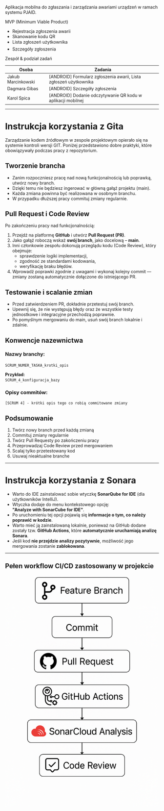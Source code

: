 Aplikacja mobilna do zgłaszania i zarządzania awariami urządzeń w ramach systemu PJAID.

MVP (Minimum Viable Product)
- Rejestracja zgłoszenia awarii
- Skanowanie kodu QR
- Lista zgłoszeń użytkownika
- Szczegóły zgłoszenia


Zespół & podział zadań

| Osoba               | Zadania                                                          |
|---------------------|------------------------------------------------------------------|
| Jakub Marcinkowski  | [ANDROID] Formularz zgłoszenia awarii, Lista zgłoszeń użytkownika|
| Dagmara Gibas       | [ANDROID] Szczegóły zgłoszenia                                   |
| Karol Spica         | [ANDROID] Dodanie odczytywanie QR kodu w aplikacji mobilnej      |
------------------------------------------------------------------------------------------


# Instrukcja korzystania z Gita

Zarządzanie kodem źródłowym w zespole projektowym opierało się na systemie kontroli wersji GIT. Poniżej przedstawiono dobre praktyki, które obowiązywały podczas pracy z repozytorium.

## Tworzenie brancha

- Zanim rozpoczniesz pracę nad nową funkcjonalnością lub poprawką, utwórz nowy branch.  
- Dzięki temu nie będziesz ingerować w główną gałąź projektu (main).  
- Każda zmiana powinna być realizowana w osobnym branchu.  
- W przypadku dłuższej pracy commituj zmiany regularnie.

## Pull Request i Code Review

Po zakończeniu pracy nad funkcjonalnością:

1. Przejdź na platformę **GitHub** i utwórz **Pull Request (PR)**.  
2. Jako gałąź roboczą wskaż **swój branch**, jako docelową – **main**.
3. Inni członkowie zespołu dokonują przeglądu kodu (Code Review), który obejmuje:
   - sprawdzenie logiki implementacji,
   - zgodność ze standardami kodowania,
   - weryfikację braku błędów.
4. Wprowadź poprawki zgodnie z uwagami i wykonaj kolejny commit — zmiany zostaną automatycznie dołączone do istniejącego PR.

## Testowanie i scalanie zmian

- Przed zatwierdzeniem PR, dokładnie przetestuj swój branch.
- Upewnij się, że nie występują błędy oraz że wszystkie testy jednostkowe i integracyjne przechodzą poprawnie.
- Po pomyślnym mergowaniu do main, usuń swój branch lokalnie i zdalnie.

## Konwencje nazewnictwa

### Nazwy branchy:

`SCRUM_NUMER_TASKA_krotki_opis`

**Przykład:**  
`SCRUM_4_konfiguracja_bazy`

### Opisy commitów:
```
[SCRUM 4] - krótki opis tego co robią commitowane zmiany
```

## Podsumowanie

1. Twórz nowy branch przed każdą zmianą  
2. Commituj zmiany regularnie  
3. Twórz Pull Requesty po zakończeniu pracy  
4. Przeprowadzaj Code Review przed mergowaniem  
5. Scalaj tylko przetestowany kod  
6. Usuwaj nieaktualne branche

---

# Instrukcja korzystania z Sonara

- Warto do IDE zainstalować sobie wtyczkę **SonarQube for IDE** (dla użytkowników IntelliJ).  
- Wtyczka dodaje do menu kontekstowego opcję:  
  **"Analyze with SonarCube for IDE"**.  
- Po uruchomieniu tej opcji pojawią się **informacje o tym, co należy poprawić w kodzie**.
- Warto mieć ją zainstalowaną lokalnie, ponieważ na GitHub dodane zostały tzw. **GitHub Actions**, które **automatycznie uruchamiają analizę Sonara**.
- Jeśli kod **nie przejdzie analizy pozytywnie**, możliwość jego mergowania zostanie **zablokowana**.

---

## Pełen workflow CI/CD zastosowany w projekcie

![Schemat CICD](image/projectFlow.png)